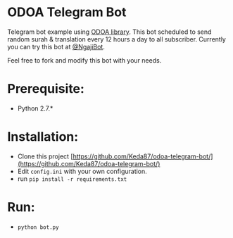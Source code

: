 # ODOA Telegram Bot
Telegram bot example using [ODOA library](https://github.com/Keda87/python-quran-odoa).
This bot scheduled to send random surah & translation every 12 hours a day to all subscriber.
Currently you can try this bot at [@NgajiBot](https://telegram.me/ngajibot).

Feel free to fork and modify this bot with your needs.

# Prerequisite:
- Python 2.7.*

# Installation:
- Clone this project [https://github.com/Keda87/odoa-telegram-bot/](https://github.com/Keda87/odoa-telegram-bot/)
- Edit `config.ini` with your own configuration.
- run `pip install -r requirements.txt`

# Run:
- `python bot.py`
